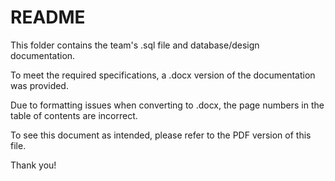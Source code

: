 # README

This folder contains the team's .sql file and database/design documentation.

To meet the required specifications, a .docx version of the documentation was provided.

Due to formatting issues when converting to .docx, the page numbers in the table of contents are incorrect. 

To see this document as intended, please refer to the PDF version of this file. 

Thank you!

